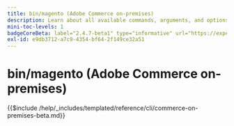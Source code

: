 ```yaml
---
title: bin/magento (Adobe Commerce on-premises)
description: Learn about all available commands, arguments, and options for the Adobe Commerce bin/magento command-line tool.
mini-toc-levels: 1
badgeCoreBeta: label="2.4.7-beta1" type="informative" url="https://experienceleague.adobe.com/docs/commerce-operations/release/notes/adobe-commerce/2-4-7.html"
exl-id: e9db3712-a7c9-4354-bf64-2f149ce32a51
---
```

# bin/magento (Adobe Commerce on-premises)

{{$include /help/_includes/templated/reference/cli/commerce-on-premises-beta.md}}
